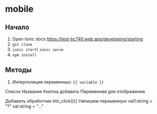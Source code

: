 # mobile

## Начало
1. Open Ionic docs https://test-bc740.web.app/developing/starting
2. `git clone`
3. `ionic start`\ `ionic serve`
4. `npm install`

## Методы
1. Интерполяция переменных: `{{ variable }}`

Список
Название
Кнопка добавить
Переменная для отображения

Добавить обработчик btn_click(){}
Нвпишем переменную val1:string = "?"
val:string = "..."



